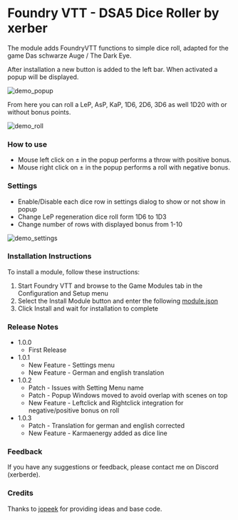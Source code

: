 # Foundry VTT - DSA5 Dice Roller by xerber

The module adds FoundryVTT functions to simple dice roll, adapted for the game Das schwarze Auge / The Dark Eye.

After installation a new button is added to the left bar. When activated a popup will be displayed.

![demo_popup](https://github.com/xerberde/xerbers-dsa5-roller/blob/main/images/demo_popup.png)


From here you can roll a LeP, AsP, KaP, 1D6, 2D6, 3D6 as well 1D20 with or without bonus points.


![demo_roll](https://github.com/xerberde/xerbers-dsa5-roller/blob/main/images/demo_roll.png)

### How to use

* Mouse left click on &plusmn; in the popup performs a throw with positive bonus.
* Mouse right click on &plusmn; in the popup performs a roll with negative bonus.

### Settings

* Enable/Disable each dice row in settings dialog to show or not show in popup
* Change LeP regeneration dice roll form 1D6 to 1D3
* Change number of rows with displayed bonus from 1-10

![demo_settings](https://github.com/xerberde/xerbers-dsa5-roller/blob/main/images/demo_settings.png)

### Installation Instructions

To install a module, follow these instructions:

1. Start Foundry VTT and browse to the Game Modules tab in the Configuration and Setup menu
2. Select the Install Module button and enter the following [module.json](https://raw.githubusercontent.com/xerberde/xerbers-dsa5-roller/main/module.json)
3. Click Install and wait for installation to complete 

### Release Notes
* 1.0.0
	* First Release
* 1.0.1
	* New Feature - Settings menu
	* New Feature - German and english translation
* 1.0.2
	* Patch - Issues with Setting Menu name
	* Patch - Popup Windows moved to avoid overlap with scenes on top
	* New Feature - Leftclick and Rightclick integration for negative/positive bonus on roll
* 1.0.3
	* Patch - Translation for german and english corrected
	* New Feature - Karmaenergy added as dice line

### Feedback

If you have any suggestions or feedback, please contact me on Discord (xerberde).


### Credits
Thanks to [jopeek](https://github.com/jopeek/fvtt-simple-dice-roller/) for providing ideas and base code.


